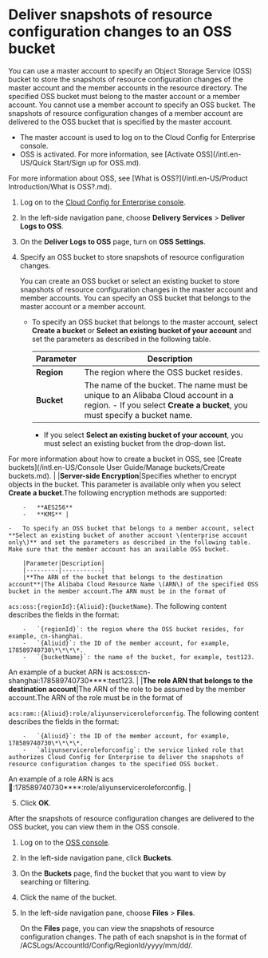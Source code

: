 # Deliver snapshots of resource configuration changes to an OSS bucket

You can use a master account to specify an Object Storage Service \(OSS\) bucket to store the snapshots of resource configuration changes of the master account and the member accounts in the resource directory. The specified OSS bucket must belong to the master account or a member account. You cannot use a member account to specify an OSS bucket. The snapshots of resource configuration changes of a member account are delivered to the OSS bucket that is specified by the master account.

-   The master account is used to log on to the Cloud Config for Enterprise console.
-   OSS is activated. For more information, see [Activate OSS](/intl.en-US/Quick Start/Sign up for OSS.md).

For more information about OSS, see [What is OSS?](/intl.en-US/Product Introduction/What is OSS?.md).

1.  Log on to the [Cloud Config for Enterprise console](https://config.console.aliyun.com).

2.  In the left-side navigation pane, choose **Delivery Services** \> **Deliver Logs to OSS**.

3.  On the **Deliver Logs to OSS** page, turn on **OSS Settings**.

4.  Specify an OSS bucket to store snapshots of resource configuration changes.

    You can create an OSS bucket or select an existing bucket to store snapshots of resource configuration changes in the master account and member accounts. You can specify an OSS bucket that belongs to the master account or a member account.

    -   To specify an OSS bucket that belongs to the master account, select **Create a bucket** or **Select an existing bucket of your account** and set the parameters as described in the following table.

        |Parameter|Description|
        |---------|-----------|
        |**Region**|The region where the OSS bucket resides.|
        |**Bucket**|The name of the bucket. The name must be unique to an Alibaba Cloud account in a region.        -   If you select **Create a bucket**, you must specify a bucket name.
        -   If you select **Select an existing bucket of your account**, you must select an existing bucket from the drop-down list.

For more information about how to create a bucket in OSS, see [Create buckets](/intl.en-US/Console User Guide/Manage buckets/Create buckets.md). |
        |**Server-side Encryption**|Specifies whether to encrypt objects in the bucket. This parameter is available only when you select **Create a bucket**.The following encryption methods are supported:

        -   **AES256**
        -   **KMS** |

    -   To specify an OSS bucket that belongs to a member account, select **Select an existing bucket of another account \(enterprise account only\)** and set the parameters as described in the following table. Make sure that the member account has an available OSS bucket.

        |Parameter|Description|
        |---------|-----------|
        |**The ARN of the bucket that belongs to the destination account**|The Alibaba Cloud Resource Name \(ARN\) of the specified OSS bucket in the member account.The ARN must be in the format of

`acs:oss:{regionId}:{Aliuid}:{bucketName}`. The following content describes the fields in the format:

        -   `{regionId}`: the region where the OSS bucket resides, for example, cn-shanghai.
        -   `{Aliuid}`: the ID of the member account, for example, 178589740730\*\*\*\*.
        -   `{bucketName}`: the name of the bucket, for example, test123.
An example of a bucket ARN is acs:oss:cn-shanghai:178589740730\*\*\*\*:test123. |
        |**The role ARN that belongs to the destination account**|The ARN of the role to be assumed by the member account.The ARN of the role must be in the format of

`acs:ram::{Aliuid}:role/aliyunserviceroleforconfig`. The following content describes the fields in the format:

        -   `{Aliuid}`: the ID of the member account, for example, 178589740730\*\*\*\*.
        -   `aliyunserviceroleforconfig`: the service linked role that authorizes Cloud Config for Enterprise to deliver the snapshots of resource configuration changes to the specified OSS bucket.
An example of a role ARN is acs:ram::178589740730\*\*\*\*:role/aliyunserviceroleforconfig. |

5.  Click **OK**.


After the snapshots of resource configuration changes are delivered to the OSS bucket, you can view them in the OSS console.

1.  Log on to the [OSS console](https://oss.console.aliyun.com/).
2.  In the left-side navigation pane, click **Buckets**.
3.  On the **Buckets** page, find the bucket that you want to view by searching or filtering.
4.  Click the name of the bucket.
5.  In the left-side navigation pane, choose **Files** \> **Files**.

    On the **Files** page, you can view the snapshots of resource configuration changes. The path of each snapshot is in the format of /ACSLogs/AccountId/Config/RegionId/yyyy/mm/dd/.


